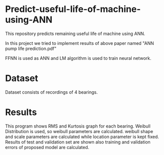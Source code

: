 # Predict-useful-life-of-machine-using-ANN
This repository predicts remaining useful life of machine using ANN.

In this project we tried to implement results of above paper named "ANN pump life prediction.pdf"

FFNN is used as ANN and LM algorithm is used to train neural network.
# Dataset
Dataset consists of recordings of 4 bearings.

# Results
This program shows RMS and Kurtosis graph for each bearing.
Weibull Distribution is used, so weibull parameters are calculated. weibull shape and scale parameters are calculated while location parameter is kept fixed.
Results of test and validation set are shown also training and validation errors of proposed model are calculated.
